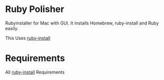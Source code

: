 # Ruby Polisher
Rubyinstaller for Mac with GUI.
It installs Homebrew, ruby-install and Ruby easily.

This Uses [ruby-install](https://github.com/postmodern/ruby-install)

# Requirements
All [ruby-install](https://github.com/postmodern/ruby-install) Requirements
